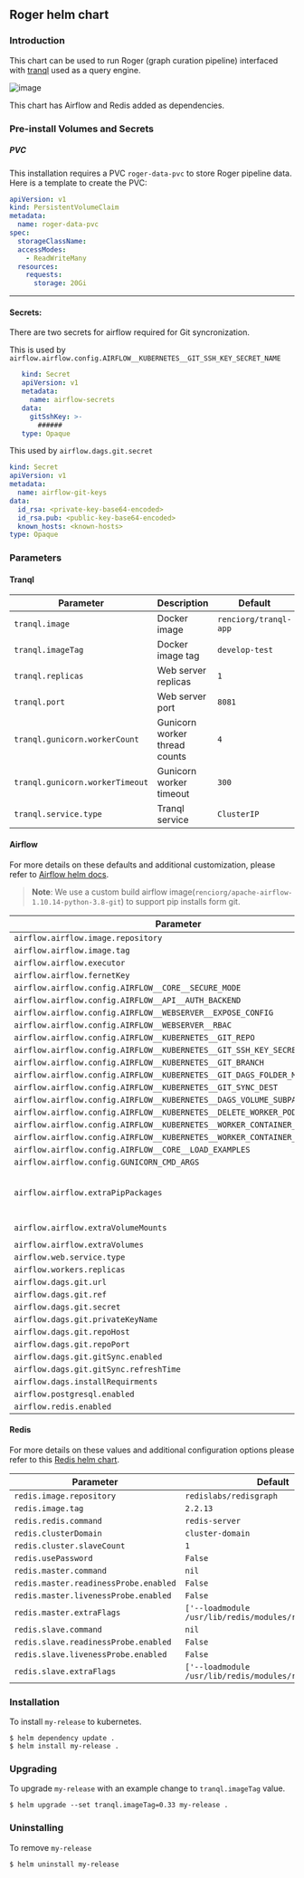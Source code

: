 Roger helm chart 
----

### Introduction

This chart can be used to run Roger (graph curation pipeline) interfaced with
 [tranql](https://github.com/NCATS-Tangerine/tranql) used as a query engine.


![image](https://user-images.githubusercontent.com/45075777/107399084-54983300-6ace-11eb-929d-0d8113405cce.png)

This chart has Airflow and Redis added as dependencies. 

### Pre-install Volumes and Secrets

##### PVC


This installation requires a PVC `roger-data-pvc` to store Roger pipeline data. Here is a template
to create the PVC:
```yaml
apiVersion: v1
kind: PersistentVolumeClaim
metadata:
  name: roger-data-pvc
spec:
  storageClassName:
  accessModes:
    - ReadWriteMany
  resources:
    requests:
      storage: 20Gi
```

---

#### Secrets:

There are two secrets for airflow required for Git syncronization.

This is used by `airflow.airflow.config.AIRFLOW__KUBERNETES__GIT_SSH_KEY_SECRET_NAME`
 ```yaml
    kind: Secret
    apiVersion: v1
    metadata:
      name: airflow-secrets
    data:
      gitSshKey: >-
        ######
    type: Opaque
 ```

This used by `airflow.dags.git.secret`

```yaml
kind: Secret
apiVersion: v1
metadata:
  name: airflow-git-keys 
data:
  id_rsa: <private-key-base64-encoded>    
  id_rsa.pub: <public-key-base64-encoded>
  known_hosts: <known-hosts>
type: Opaque
```

### Parameters

#### Tranql

| Parameter | Description | Default |
| --------- | ----        | ----    | 
| `tranql.image` |  Docker image | `renciorg/tranql-app`
| `tranql.imageTag` | Docker image tag  | `develop-test`
| `tranql.replicas` | Web server replicas  | `1`
| `tranql.port` | Web server port  | `8081`
| `tranql.gunicorn.workerCount` | Gunicorn worker thread counts | `4`
| `tranql.gunicorn.workerTimeout` | Gunicorn worker timeout  | `300`
| `tranql.service.type` |  Tranql service | `ClusterIP`


#### Airflow 

For more details on these defaults and additional customization,
please refer to [Airflow helm docs](https://github.com/helm/charts/tree/master/stable/airflow).

> **Note**: We use a custom build airflow image(`renciorg/apache-airflow-1.10.14-python-3.8-git`) to support pip installs form git.


| Parameter |  Default |
| --------- |  ----    | 
| `airflow.airflow.image.repository` | `renciorg/apache-airflow-1.10.14-python-3.8-git`
| `airflow.airflow.image.tag` | `latest`
| `airflow.airflow.executor` | `KubernetesExecutor`
| `airflow.airflow.fernetKey` | `7T512UXSSmBOkpWimFHIVb8jK6lfmSAvx4mO6Arehnc=`
| `airflow.airflow.config.AIRFLOW__CORE__SECURE_MODE` | `True`
| `airflow.airflow.config.AIRFLOW__API__AUTH_BACKEND` | `airflow.api.auth.backend.deny_all`
| `airflow.airflow.config.AIRFLOW__WEBSERVER__EXPOSE_CONFIG` | `False`
| `airflow.airflow.config.AIRFLOW__WEBSERVER__RBAC` | `False`
| `airflow.airflow.config.AIRFLOW__KUBERNETES__GIT_REPO` | `ssh://git@github.com/helxplatform/roger.git`
| `airflow.airflow.config.AIRFLOW__KUBERNETES__GIT_SSH_KEY_SECRET_NAME` | `airflow-secrets`
| `airflow.airflow.config.AIRFLOW__KUBERNETES__GIT_BRANCH` | `develop`
| `airflow.airflow.config.AIRFLOW__KUBERNETES__GIT_DAGS_FOLDER_MOUNT_POINT` | `/opt/airflow/dags`
| `airflow.airflow.config.AIRFLOW__KUBERNETES__GIT_SYNC_DEST` | `roger`
| `airflow.airflow.config.AIRFLOW__KUBERNETES__DAGS_VOLUME_SUBPATH` | `roger`
| `airflow.airflow.config.AIRFLOW__KUBERNETES__DELETE_WORKER_PODS` | `FALSE`
| `airflow.airflow.config.AIRFLOW__KUBERNETES__WORKER_CONTAINER_REPOSITORY` | `renciorg/roger-executor`
| `airflow.airflow.config.AIRFLOW__KUBERNETES__WORKER_CONTAINER_TAG` | `0.26`
| `airflow.airflow.config.AIRFLOW__CORE__LOAD_EXAMPLES` | `False`
| `airflow.airflow.config.GUNICORN_CMD_ARGS` | `--log-level WARNING`
| `airflow.airflow.extraPipPackages` | `['Babel==2.8.0', 'biolink-model==1.2.5', 'biolinkml==1.5.8', 'redisgraph==2.1.5', 'git+https://github.com/RedisGraph/redisgraph-bulk-loader.git', 'flatten-dict', 'git+https://github.com/stevencox/kgx.git']`
| `airflow.airflow.extraVolumeMounts` | `[{'name': 'roger-data', 'mountPath': '/dags/roger/data'}]`
| `airflow.airflow.extraVolumes` | `[{'name': 'roger-data', 'emptyDir': {}}]`
| `airflow.web.service.type` | `ClusterIP`
| `airflow.workers.replicas` | `1`
| `airflow.dags.git.url` | `ssh://git@github.com/helxplatform/roger.git`
| `airflow.dags.git.ref` | `redis-helm`
| `airflow.dags.git.secret` | `airflow-git-keys`
| `airflow.dags.git.privateKeyName` | `id_rsa`
| `airflow.dags.git.repoHost` | `github.com`
| `airflow.dags.git.repoPort` | `22`
| `airflow.dags.git.gitSync.enabled` | `True`
| `airflow.dags.git.gitSync.refreshTime` | `60`
| `airflow.dags.installRequirments` | `True`
| `airflow.postgresql.enabled` | `True`
| `airflow.redis.enabled` | `False`


#### Redis 

For more details on these values and additional configuration options please
refer to this [Redis helm chart](https://github.com/bitnami/charts/tree/master/bitnami/redis).

| Parameter |  Default |
| --------- |  ----    | 
| `redis.image.repository` | `redislabs/redisgraph`
| `redis.image.tag` | `2.2.13`
| `redis.redis.command` | `redis-server`
| `redis.clusterDomain` | `cluster-domain`
| `redis.cluster.slaveCount` | `1`
| `redis.usePassword` | `False`
| `redis.master.command` | `nil`
| `redis.master.readinessProbe.enabled` | `False`
| `redis.master.livenessProbe.enabled` | `False`
| `redis.master.extraFlags` | `['--loadmodule /usr/lib/redis/modules/redisgraph.so']`
| `redis.slave.command` | `nil`
| `redis.slave.readinessProbe.enabled` | `False`
| `redis.slave.livenessProbe.enabled` | `False`
| `redis.slave.extraFlags` | `['--loadmodule /usr/lib/redis/modules/redisgraph.so']`

 
### Installation

To install `my-release` to kubernetes.

```shell script
$ helm dependency update . 
$ helm install my-release . 
```


### Upgrading

To upgrade `my-release` with an example change to `tranql.imageTag` value.

```shell script
$ helm upgrade --set tranql.imageTag=0.33 my-release . 
```


### Uninstalling

To remove `my-release`

```shell script
$ helm uninstall my-release
```